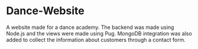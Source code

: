 # Dance-Website

A website made for a dance academy. The backend was made using Node.js and the views were made using Pug. MongoDB integration was also added to collect the information about customers through a contact form.
